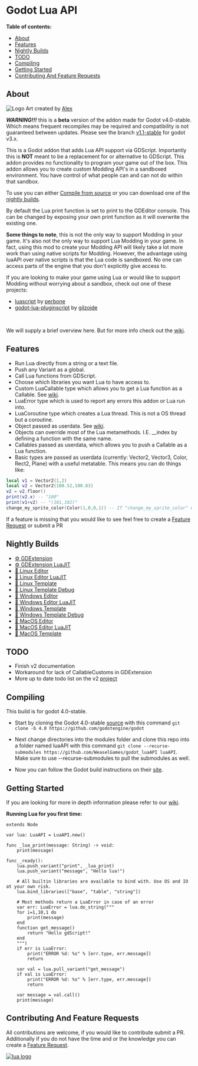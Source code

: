  Godot Lua API
===============
**Table of contents:**
  * [About](#about)
  * [Features](#features)
  * [Nightly Builds](#nightly-builds)
  * [TODO](#todo)
  * [Compiling](#compiling)
  * [Getting Started](#getting-started)
  * [Contributing And Feature Requests](#contributing-and-feature-requests)

About
-------
![Logo](.github/LuaAPI.png)
Art created by [Alex](https://www.instagram.com/redheadalex1)

***WARNING!!!*** this is a **beta** version of the addon made for Godot v4.0-stable. Which means frequent recompiles may be required and compatibility is not guaranteed between updates. Please see the branch [v1.1-stable](https://github.com/WeaselGames/godot_luaAPI/tree/v1.1-stable) for godot v3.x.

This is a Godot addon that adds Lua API support via GDScript. Importantly this is **NOT** meant to be a replacement for or alternative to GDScript. This addon provides no functionality to program your game out of the box. This addon allows you to create custom Modding API's in a sandboxed environment. You have control of what people can and can not do within that sandbox.

To use you can either [Compile from source](#compiling) or you can download one of the [nightly builds](#nightly-builds).

By default the Lua print function is set to print to the GDEditor console. This can be changed by exposing your own print function as it will overwrite the existing one.

**Some things to note**, this is not the only way to support Modding in your game. It's also not the only way to support Lua Modding in your game. In fact, using this mod to create your Modding API will likely take a lot more work than using native scripts for Modding. However, the advantage using luaAPI over native scripts is that the Lua code is sandboxed. No one can access parts of the engine that you don't explicitly give access to.

If you are looking to make your game using Lua or would like to support Modding without worrying about a sandbox, check out one of these projects:
- [luascript](https://github.com/perbone/luascript) by [perbone](https://github.com/perbone)
- [godot-lua-pluginscript](https://github.com/gilzoide/godot-lua-pluginscript) by [gilzoide](https://github.com/gilzoide)
<br />

We will supply a brief overview here. But for more info check out the [wiki](https://luaapi.weaselgames.info/latest).

Features
--------------------------------
- Run Lua directly from a string or a text file.
- Push any Variant as a global.
- Call Lua functions from GDScript.
- Choose which libraries you want Lua to have access to.
- Custom LuaCallable type which allows you to get a Lua function as a Callable. See [wiki](https://luaapi.weaselgames.info/v2.0-beta/examples/lua_callable/).
- LuaError type which is used to report any errors this addon or Lua run into.
- LuaCoroutine type which creates a Lua thread. This is not a OS thread but a coroutine.
- Object passed as userdata. See [wiki](https://luaapi.weaselgames.info/v2.0-beta/examples/objects/).
- Objects can override most of the Lua metamethods. I.E. __index by defining a function with the same name.
- Callables passed as userdata, which allows you to push a Callable as a Lua function.
- Basic types are passed as userdata (currently: Vector2, Vector3, Color, Rect2, Plane) with a useful metatable. This means you can do things like:
```lua
local v1 = Vector2(1,2)
local v2 = Vector2(100.52,100.83)
v2 = v2.floor()
print(v2.x) -- "100"
print(v1+v2) -- "(101,102)"
change_my_sprite_color(Color(1,0,0,1)) -- If "change_my_sprite_color" was exposed, in GDScript it will receive a Color variant.
```

If a feature is missing that you would like to see feel free to create a [Feature Request](https://github.com/WeaselGames/godot_luaAPI/issues/new?assignees=&labels=feature%20request&template=feature_request.md&title=) or submit a PR

Nightly Builds
---------------
- [⚙️ GDExtension](https://nightly.link/WeaselGames/godot_luaAPI/workflows/runner/main/gdextension.zip)
- [⚙️ GDExtension LuaJIT](https://nightly.link/WeaselGames/godot_luaAPI/workflows/runner/main/gdextension-LuaJIT.zip)
- [🐧 Linux Editor](https://nightly.link/WeaselGames/godot_luaAPI/workflows/runner/main/linux-editor.zip)
- [🐧 Linux Editor LuaJIT](https://nightly.link/WeaselGames/godot_luaAPI/workflows/runner/main/linux-editor-luajit.zip)
- [🐧 Linux Template](https://nightly.link/WeaselGames/godot_luaAPI/workflows/runner/main/linux-template.zip)
- [🐧 Linux Template Debug](https://nightly.link/WeaselGames/godot_luaAPI/workflows/runner/main/linux-template-debug.zip)
- [🎨 Windows Editor](https://nightly.link/WeaselGames/godot_luaAPI/workflows/runner/main/windows-editor.zip)
- [🎨 Windows Editor LuaJIT](https://nightly.link/WeaselGames/godot_luaAPI/workflows/runner/main/windows-editor-luajit.zip)
- [🎨 Windows Template](https://nightly.link/WeaselGames/godot_luaAPI/workflows/runner/main/windows-template.zip)
- [🎨 Windows Template Debug](https://nightly.link/WeaselGames/godot_luaAPI/workflows/runner/main/windows-template-debug.zip)
- [🍎 MacOS Editor](https://nightly.link/WeaselGames/godot_luaAPI/workflows/runner/main/macos-editor-luaapi.zip)
- [🍎 MacOS Editor LuaJIT](https://nightly.link/WeaselGames/godot_luaAPI/workflows/runner/main/macos-editor-luajit-luaapi.zip)
- [🍎 MacOS Template](https://nightly.link/WeaselGames/godot_luaAPI/workflows/runner/main/macos-template-luaapi.zip)

TODO
-----
- Finish v2 documentation
- Workaround for lack of CallableCustoms in GDExtension
- More up to date todo list on the v2 [project](https://github.com/WeaselGames/godot_luaAPI/projects/1)

Compiling
------------
This build is for godot 4.0-stable.
- Start by cloning the Godot 4.0-stable [source](https://github.com/godotengine/godot) with this command `git clone -b 4.0 https://github.com/godotengine/godot`
- Next change directories into the modules folder and clone this repo into a folder named luaAPI with this command `git clone --recurse-submodules https://github.com/WeaselGames/godot_luaAPI luaAPI`. Make sure to use --recurse-submodules to pull the submodules as well.

- Now you can follow the Godot build instructions on their [site](https://docs.godotengine.org/en/stable/contributing/development/compiling).

Getting Started
------------
If you are looking for more in depth information please refer to our [wiki](https://luaapi.weaselgames.info/latest).

**Running Lua for you first time:**
```gdscript
extends Node

var lua: LuaAPI = LuaAPI.new()

func _lua_print(message: String) -> void:
	print(message)

func _ready():
	lua.push_variant("print", _lua_print)
	lua.push_variant("message", "Hello lua!")

	# All builtin libraries are available to bind with. Use OS and IO at your own risk.
	lua.bind_libraries(["base", "table", "string"])

	# Most methods return a LuaError in case of an error
	var err: LuaError = lua.do_string("""
	for i=1,10,1 do
		print(message)
	end
	function get_message()
		return "Hello gdScript!"
	end
	""")
	if err is LuaError:
		print("ERROR %d: %s" % [err.type, err.message])
		return

	var val = lua.pull_variant("get_message")
	if val is LuaError:
		print("ERROR %d: %s" % [err.type, err.message])
		return

	var message = val.call()
	print(message)
```
Contributing And Feature Requests
---------------
All contributions are welcome, if you would like to contribute submit a PR.
<br />
Additionally if you do not have the time and or the knowledge you can create a [Feature Request](https://github.com/WeaselGames/godot_luaAPI/issues/new?assignees=&labels=feature%20request&template=feature_request.md&title=).

[![lua logo](https://www.lua.org/images/powered-by-lua.gif)](https://www.lua.org/)

